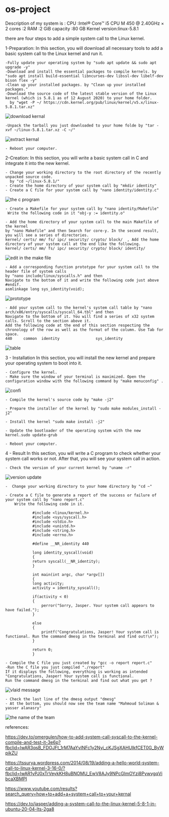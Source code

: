 # os-project

Description of my system is :
CPU :Intel® Core™ i5 CPU M 450 @ 2.40GHz × 2 
cores :2
RAM :2 GiB
capacity :80 GB
Kernel version:linux-5.8.1


there are four steps to add a simple system call to the Linux kernel.

1-Preparation:
In this section, you will download all necessary tools to add a basic system call to the Linux kernel and run it.

    -Fully update your operating system by "sudo apt update && sudo apt upgrade -y"
    -Download and install the essential packages to compile kernels. by "sudo apt install build-essential libncurses-dev libssl-dev libelf-dev bison flex -y"
    -Clean up your installed packages. by "Clean up your installed packages."
    -Download the source code of the latest stable version of the Linux kernel (which is 5.8.1 as of 12 August 2020) to your home folder.
      by "wget -P ~/ https://cdn.kernel.org/pub/linux/kernel/v5.x/linux-5.8.1.tar.xz"
      
 ![download kernal](https://user-images.githubusercontent.com/83427972/120956663-53150980-c754-11eb-8bc9-46df18c93c07.png)
      
      
    -Unpack the tarball you just downloaded to your home folde by "tar -xvf ~/linux-5.8.1.tar.xz -C ~/"
    
 ![extract kernal](https://user-images.githubusercontent.com/83427972/120956567-19440300-c754-11eb-8110-a10f12c0c903.png)
    
    - Reboot your computer.
    
2-Creation:
In this section, you will write a basic system call in C and integrate it into the new kernel.

    - Change your working directory to the root directory of the recently unpacked source code.
      by "cd ~/linux-5.8.1/"
    - Create the home directory of your system call by "mkdir identity"
    - Create a C file for your system call by "nano identity/identity.c"

 ![the c program](https://user-images.githubusercontent.com/83427972/120956745-835ca800-c754-11eb-9c8f-005c09686108.png)

    - Create a Makefile for your system call by "nano identity/Makefile"
     Write the following code in it "obj-y := identity.o"
    
    - Add the home directory of your system call to the main Makefile of the kernel 
    by "nano Makefile" and then Search for core-y. In the second result, you will see a series of directories.
    kernel/ certs/ mm/ fs/ ipc/ security/ crypto/ block/  , Add the home directory of your system call at the end like the following.
    kernel/ certs/ mm/ fs/ ipc/ security/ crypto/ block/ identity/

![edit in the make file](https://user-images.githubusercontent.com/83427972/120957190-85733680-c755-11eb-9338-ce044cbc3784.png)


    - Add a corresponding function prototype for your system call to the header file of system calls
    by "nano include/linux/syscalls.h" and then 
    Navigate to the bottom of it and write the following code just above #endif.
    asmlinkage long sys_identity(void);
    
 ![prototype](https://user-images.githubusercontent.com/83427972/120957250-9fad1480-c755-11eb-8206-caf6675d54ce.png)

    - Add your system call to the kernel's system call table by "nano arch/x86/entry/syscalls/syscall_64.tbl" and then
    Navigate to the bottom of it. You will find a series of x32 system calls. Scroll to the section above it. 
    Add the following code at the end of this section respecting the chronology of the row as well as the format of the column. Use Tab for space.
    440     common  identity                sys_identity
    
![table](https://user-images.githubusercontent.com/83427972/120957303-b6ec0200-c755-11eb-8880-731f06e78c8a.png)


3 - Installation
In this section, you will install the new kernel and prepare your operating system to boot into it.

    - Configure the kernel.
    - Make sure the window of your terminal is maximized. Open the configuration window with the following command by "make menuconfig" .

![confi](https://user-images.githubusercontent.com/83427972/120957373-d3883a00-c755-11eb-9a41-d4d319281ec1.png)

    - Compile the kernel's source code by "make -j2"

    - Prepare the installer of the kernel by "sudo make modules_install -j2"
 
    - Install the kernel "sudo make install -j2"

    - Update the bootloader of the operating system with the new kernel.sudo update-grub

    - Reboot your computer.

4 - Result
In this section, you will write a C program to check whether your system call works or not. After that, you will see your system call in action.

    - Check the version of your current kernel by "uname -r"
    
![version update](https://user-images.githubusercontent.com/83427972/121245231-13f3cf00-c8a0-11eb-9fe6-03c7495fa7cb.png)


    -  Change your working directory to your home directory by "cd ~"

    - Create a C file to generate a report of the success or failure of your system call by "nano report.c"
        Write the following code in it.
        
                #include <linux/kernel.h>
                #include <sys/syscall.h>
                #include <stdio.h>
                #include <unistd.h>
                #include <string.h>
                #include <errno.h>

                #define __NR_identity 440

                long identity_syscall(void)
                {
                return syscall(__NR_identity);
                }

                int main(int argc, char *argv[])
                {
                long activity;
                activity = identity_syscall();

                if(activity < 0)
                {
                    perror("Sorry, Jasper. Your system call appears to have failed.");
                }

                else
                {
                    printf("Congratulations, Jasper! Your system call is functional. Run the command dmesg in the terminal and find out!\n");
                }

                return 0;
                }
            
    - Compile the C file you just created by "gcc -o report report.c"
    -Run the C file you just compiled "./report"
    If it displays the following, everything is working as intended  "Congratulations, Jasper! Your system call is functional.
    Run the command dmesg in the terminal and find out what you get ?
![vlaid message](https://user-images.githubusercontent.com/83427972/121245181-02aac280-c8a0-11eb-8643-819c2e2ca523.png)

    - Check the last line of the dmesg output "dmesg"
    - At the bottom, you should now see the team name "Mahmoud Soliman & yasser alanasry"
![the name of the team](https://user-images.githubusercontent.com/83427972/121245096-ec046b80-c89f-11eb-9bb0-630c972db474.png)




references:

 https://dev.to/omergulen/how-to-add-system-call-syscall-to-the-kernel-compile-and-test-it-3e6p?fbclid=IwAR3qsB_FDOJFt_1rM7AaYvINFc1y2Nyi_cKJSgXAHUIkfCET0G_ByWpikZU
 
 https://tssurya.wordpress.com/2014/08/19/adding-a-hello-world-system-call-to-linux-kernel-3-16-0/?fbclid=IwAR1yPJ0xTrVeykKH8uBNOMU_EwV8AJy9NPcGlmOYzi8PywvgqVibcaXBMPI
 
 https://www.youtube.com/results?search_query=how+to+add+a+system+call+to+your+kernal
 
 https://dev.to/jasper/adding-a-system-call-to-the-linux-kernel-5-8-1-in-ubuntu-20-04-lts-2ga8
  
